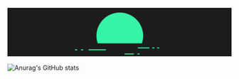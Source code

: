 ![Alt text](https://github.com/EMalagoli92/EMalagoli92/raw/main/images/banner.png?raw=true)

![Anurag's GitHub stats](https://github-readme-stats.vercel.app/api?username=anuraghazra&show_icons=true&theme=gruvbox)
